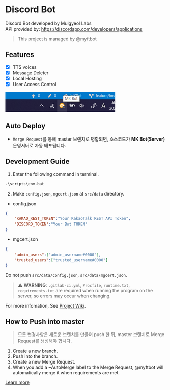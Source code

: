 # Discord Bot
Discord Bot developed by Mulgyeol Labs  
API provided by: https://discordapp.com/developers/applications

>  This project is managed by @myftbot

## Features
* [x] TTS voices
* [x] Message Deleter
* [x] Local Hosting
* [x] User Access Control

![docs/preview.png](docs/preview.png)

## Auto Deploy

* `Merge Request`를 통해 master 브랜치로 병합되면, 소스코드가 **MK Bot(Server)** 운영서버로 자동 배포됩니다.

## Development Guide

1. Enter the following command in terminal.

```bat
.\scripts\env.bat
```

2. Make `config.json`, `mgcert.json` at `src/data` directory.
* config.json
```json
{
    "KAKAO_REST_TOKEN":"Your KakaoTalk REST API Token",
    "DISCORD_TOKEN":"Your Bot TOKEN"
}
```
* mgcert.json
```json
{
    "admin_users":["admin_username#0000"],
    "trusted_users":["trusted_username#0000"]
}
```
Do not push `src/data/config.json`, `src/data/mgcert.json`.

> :warning: **WARNING**: `.gitlab-ci.yml`, `Procfile`, `runtime.txt`, `requirements.txt` are required when running the program on the server, so errors may occur when changing.

For more infomation, See [Project Wiki](https://gitlab.com/mgylabs/discord-bot/-/wikis/home).

## How to Push into master
>  모든 변경사항은 새로운 브랜치를 만들어 push 한 뒤, master 브랜치로 Merge Request를 생성해야 합니다.

1.  Create a new branch.
2.  Push into the branch.
3.  Create a new Merge Request.
4.  When you add a ~AutoMerge label to the Merge Request, @myftbot will automatically merge it when requirements are met.

[Learn more](https://gitlab.com/mgylabs/developer/taehyeokkang/MGLabsBot/-/wikis/Auto-Merge)